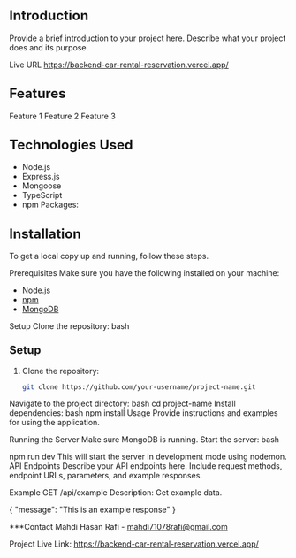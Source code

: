 ## <span style="font-size: 24px;">Introduction</span>
Provide a brief introduction to your project here. Describe what your project does and its purpose.

Live URL
https://backend-car-rental-reservation.vercel.app/

## <span style="font-size: 24px;">Features</span>
Feature 1
Feature 2
Feature 3

## <span style="font-size: 24px;">Technologies Used</span>
- Node.js
- Express.js
- Mongoose
- TypeScript
- npm Packages:
## <span style="font-size: 24px;">Installation</span>
To get a local copy up and running, follow these steps.

Prerequisites
Make sure you have the following installed on your machine:
- [Node.js](https://nodejs.org/en/)
- [npm](https://www.npmjs.com/)
- [MongoDB](https://www.mongodb.com/)

Setup
Clone the repository:
bash
### <span style="font-size: 20px;">Setup</span>
1. Clone the repository:
   ```bash
   git clone https://github.com/your-username/project-name.git
Navigate to the project directory:
bash
cd project-name
Install dependencies:
bash
npm install
Usage
Provide instructions and examples for using the application.

Running the Server
Make sure MongoDB is running.
Start the server:
bash

npm run dev
This will start the server in development mode using nodemon.
API Endpoints
Describe your API endpoints here. Include request methods, endpoint URLs, parameters, and example responses.

Example
GET /api/example
Description: Get example data.

{
  "message": "This is an example response"
}

***Contact
Mahdi Hasan Rafi - mahdi71078rafi@gmail.com

Project Live Link: https://backend-car-rental-reservation.vercel.app/

